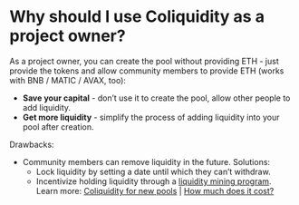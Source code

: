 # Why should I use Coliquidity as a project owner?

As a project owner, you can create the pool without providing ETH - just provide the tokens and allow community members to provide ETH (works with BNB / MATIC / AVAX, too):

- **Save your capital** - don’t use it to create the pool, allow other people to add liquidity.
- **Get more liquidity** - simplify the process of adding liquidity into your pool after creation.

Drawbacks:

- Community members can remove liquidity in the future. Solutions:
  - Lock liquidity by setting a date until which they can’t withdraw.
  - Incentivize holding liquidity through a [liquidity mining program](FAQ.md#is-liquidity-mining-possible-with-coliquidity).
    Learn more: [Coliquidity for new pools](HowItWorks.md#for-new-pools) | [How much does it cost?](Pricing.md)
